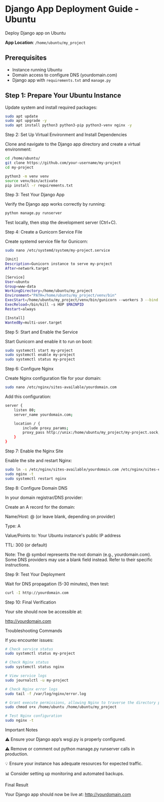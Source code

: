 # Django App Deployment Guide - Ubuntu

Deploy Django app on Ubuntu

**App Location**: `/home/ubuntu/my_project`

## Prerequisites
- Instance running Ubuntu
- Domain access to configure DNS (yourdomain.com)
- Django app with `requirements.txt` and `manage.py`

## Step 1: Prepare Your Ubuntu Instance

Update system and install required packages:

```bash
sudo apt update
sudo apt upgrade -y
sudo apt install python3 python3-pip python3-venv nginx -y
```

Step 2: Set Up Virtual Environment and Install Dependencies

Clone and navigate to the Django app directory and create a virtual environment:
```bash
cd /home/ubuntu/
git clone https://github.com/your-username/my-project
cd my-project

python3 -m venv venv
source venv/bin/activate
pip install -r requirements.txt
```

Step 3: Test Your Django App

Verify the Django app works correctly by running:
```bash
python manage.py runserver
```
Test locally, then stop the development server (Ctrl+C).

Step 4: Create a Gunicorn Service File

Create systemd service file for Gunicorn:
```bash
sudo nano /etc/systemd/system/my-project.service

[Unit]
Description=Gunicorn instance to serve my-project
After=network.target

[Service]
User=ubuntu
Group=www-data
WorkingDirectory=/home/ubuntu/my_project
Environment="PATH=/home/ubuntu/my_project/venv/bin"
ExecStart=/home/ubuntu/my_project/venv/bin/gunicorn --workers 3 --bind unix:/home/ubuntu/my_project/my-project.sock my_project.wsgi:application
ExecReload=/bin/kill -s HUP $MAINPID
Restart=always

[Install]
WantedBy=multi-user.target
```

Step 5: Start and Enable the Service

Start Gunicorn and enable it to run on boot:
```bash
sudo systemctl start my-project
sudo systemctl enable my-project
sudo systemctl status my-project
```

Step 6: Configure Nginx

Create Nginx configuration file for your domain:
```bash
sudo nano /etc/nginx/sites-available/yourdomain.com
```

Add this configuration:
```bash
server {
    listen 80;
    server_name yourdomain.com;

    location / {
        include proxy_params;
        proxy_pass http://unix:/home/ubuntu/my_project/my-project.sock;
    }
}
```

Step 7: Enable the Nginx Site

Enable the site and restart Nginx:
```bash
sudo ln -s /etc/nginx/sites-available/yourdomain.com /etc/nginx/sites-enabled
sudo nginx -t
sudo systemctl restart nginx
```

Step 8: Configure Domain DNS

In your domain registrar/DNS provider:

Create an A record for the domain:

Name/Host: @ (or leave blank, depending on provider)

Type: A

Value/Points to: Your Ubuntu instance's public IP address

TTL: 300 (or default)

Note: The @ symbol represents the root domain (e.g., yourdomain.com). Some DNS providers may use a blank field instead. Refer to their specific instructions.

Step 9: Test Your Deployment

Wait for DNS propagation (5-30 minutes), then test:
```bash
curl -I http://yourdomain.com
```

Step 10: Final Verification

Your site should now be accessible at:

http://yourdomain.com

Troubleshooting Commands

If you encounter issues:
```bash
# Check service status
sudo systemctl status my-project

# Check Nginx status
sudo systemctl status nginx

# View service logs
sudo journalctl -u my-project

# Check Nginx error logs
sudo tail -f /var/log/nginx/error.log

# Grant execute permissions, allowing Nginx to traverse the directory path
sudo chmod o+x /home/ubuntu /home/ubuntu/my_project

# Test Nginx configuration
sudo nginx -t
```

Important Notes

⚠️ Ensure your Django app’s wsgi.py is properly configured.

⚠️ Remove or comment out python manage.py runserver calls in production.

💡 Ensure your instance has adequate resources for expected traffic.

📊 Consider setting up monitoring and automated backups.

Final Result

Your Django app should now be live at: http://yourdomain.com
